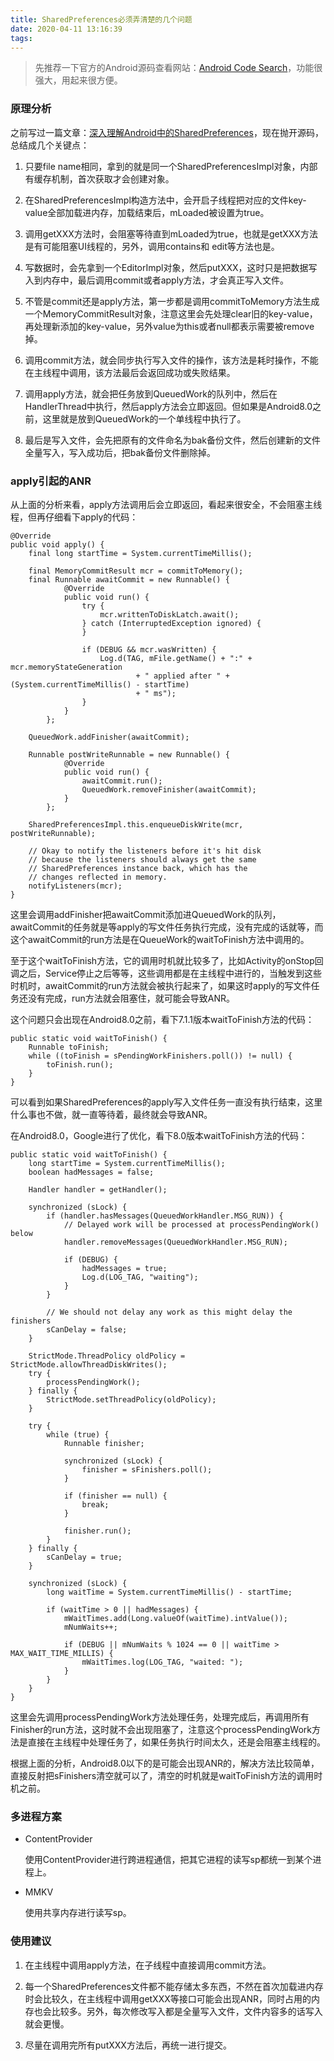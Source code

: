 ```yaml
---
title: SharedPreferences必须弄清楚的几个问题
date: 2020-04-11 13:16:39
tags:
---
```


> 先推荐一下官方的Android源码查看网站：[Android Code Search](https://cs.android.com/)，功能很强大，用起来很方便。

### 原理分析

之前写过一篇文章：[深入理解Android中的SharedPreferences](https://blog.csdn.net/u012619640/article/details/50940074)，现在抛开源码，总结成几个关键点：

1. 只要file name相同，拿到的就是同一个SharedPreferencesImpl对象，内部有缓存机制，首次获取才会创建对象。

2. 在SharedPreferencesImpl构造方法中，会开启子线程把对应的文件key-value全部加载进内存，加载结束后，mLoaded被设置为true。

3. 调用getXXX方法时，会阻塞等待直到mLoaded为true，也就是getXXX方法是有可能阻塞UI线程的，另外，调用contains和
edit等方法也是。

4. 写数据时，会先拿到一个EditorImpl对象，然后putXXX，这时只是把数据写入到内存中，最后调用commit或者apply方法，才会真正写入文件。

5. 不管是commit还是apply方法，第一步都是调用commitToMemory方法生成一个MemoryCommitResult对象，注意这里会先处理clear旧的key-value，再处理新添加的key-value，另外value为this或者null都表示需要被remove掉。

6. 调用commit方法，就会同步执行写入文件的操作，该方法是耗时操作，不能在主线程中调用，该方法最后会返回成功或失败结果。

7. 调用apply方法，就会把任务放到QueuedWork的队列中，然后在HandlerThread中执行，然后apply方法会立即返回。但如果是Android8.0之前，这里就是放到QueuedWork的一个单线程中执行了。

8. 最后是写入文件，会先把原有的文件命名为bak备份文件，然后创建新的文件全量写入，写入成功后，把bak备份文件删除掉。

### apply引起的ANR

从上面的分析来看，apply方法调用后会立即返回，看起来很安全，不会阻塞主线程，但再仔细看下apply的代码：

	@Override
    public void apply() {
        final long startTime = System.currentTimeMillis();

        final MemoryCommitResult mcr = commitToMemory();
        final Runnable awaitCommit = new Runnable() {
                @Override
                public void run() {
                    try {
                        mcr.writtenToDiskLatch.await();
                    } catch (InterruptedException ignored) {
                    }

                    if (DEBUG && mcr.wasWritten) {
                        Log.d(TAG, mFile.getName() + ":" + mcr.memoryStateGeneration
                                + " applied after " + (System.currentTimeMillis() - startTime)
                                + " ms");
                    }
                }
            };

        QueuedWork.addFinisher(awaitCommit);

        Runnable postWriteRunnable = new Runnable() {
                @Override
                public void run() {
                    awaitCommit.run();
                    QueuedWork.removeFinisher(awaitCommit);
                }
            };

        SharedPreferencesImpl.this.enqueueDiskWrite(mcr, postWriteRunnable);

        // Okay to notify the listeners before it's hit disk
        // because the listeners should always get the same
        // SharedPreferences instance back, which has the
        // changes reflected in memory.
        notifyListeners(mcr);
    }

这里会调用addFinisher把awaitCommit添加进QueuedWork的队列，awaitCommit的任务就是等apply的写文件任务执行完成，没有完成的话就等，而这个awaitCommit的run方法是在QueueWork的waitToFinish方法中调用的。

至于这个waitToFinish方法，它的调用时机就比较多了，比如Activity的onStop回调之后，Service停止之后等等，这些调用都是在主线程中进行的，当触发到这些时机时，awaitCommit的run方法就会被执行起来了，如果这时apply的写文件任务还没有完成，run方法就会阻塞住，就可能会导致ANR。

这个问题只会出现在Android8.0之前，看下7.1.1版本waitToFinish方法的代码：

    public static void waitToFinish() {
        Runnable toFinish;
        while ((toFinish = sPendingWorkFinishers.poll()) != null) {
            toFinish.run();
        }
    }
    
可以看到如果SharedPreferences的apply写入文件任务一直没有执行结束，这里什么事也不做，就一直等待着，最终就会导致ANR。

在Android8.0，Google进行了优化，看下8.0版本waitToFinish方法的代码：

	public static void waitToFinish() {
        long startTime = System.currentTimeMillis();
        boolean hadMessages = false;

        Handler handler = getHandler();

        synchronized (sLock) {
            if (handler.hasMessages(QueuedWorkHandler.MSG_RUN)) {
                // Delayed work will be processed at processPendingWork() below
                handler.removeMessages(QueuedWorkHandler.MSG_RUN);

                if (DEBUG) {
                    hadMessages = true;
                    Log.d(LOG_TAG, "waiting");
                }
            }

            // We should not delay any work as this might delay the finishers
            sCanDelay = false;
        }

        StrictMode.ThreadPolicy oldPolicy = StrictMode.allowThreadDiskWrites();
        try {
            processPendingWork();
        } finally {
            StrictMode.setThreadPolicy(oldPolicy);
        }

        try {
            while (true) {
                Runnable finisher;

                synchronized (sLock) {
                    finisher = sFinishers.poll();
                }

                if (finisher == null) {
                    break;
                }

                finisher.run();
            }
        } finally {
            sCanDelay = true;
        }

        synchronized (sLock) {
            long waitTime = System.currentTimeMillis() - startTime;

            if (waitTime > 0 || hadMessages) {
                mWaitTimes.add(Long.valueOf(waitTime).intValue());
                mNumWaits++;

                if (DEBUG || mNumWaits % 1024 == 0 || waitTime > MAX_WAIT_TIME_MILLIS) {
                    mWaitTimes.log(LOG_TAG, "waited: ");
                }
            }
        }
    }
    
这里会先调用processPendingWork方法处理任务，处理完成后，再调用所有Finisher的run方法，这时就不会出现阻塞了，注意这个processPendingWork方法是直接在主线程中处理任务了，如果任务执行时间太久，还是会阻塞主线程的。

根据上面的分析，Android8.0以下的是可能会出现ANR的，解决方法比较简单，直接反射把sFinishers清空就可以了，清空的时机就是waitToFinish方法的调用时机之前。

### 多进程方案

* ContentProvider

	使用ContentProvider进行跨进程通信，把其它进程的读写sp都统一到某个进程上。
	
* MMKV
	
	使用共享内存进行读写sp。

### 使用建议

1. 在主线程中调用apply方法，在子线程中直接调用commit方法。

2. 每一个SharedPreferences文件都不能存储太多东西，不然在首次加载进内存时会比较久，在主线程中调用getXXX等接口可能会出现ANR，同时占用的内存也会比较多。另外，每次修改写入都是全量写入文件，文件内容多的话写入就会更慢。

3. 尽量在调用完所有putXXX方法后，再统一进行提交。

